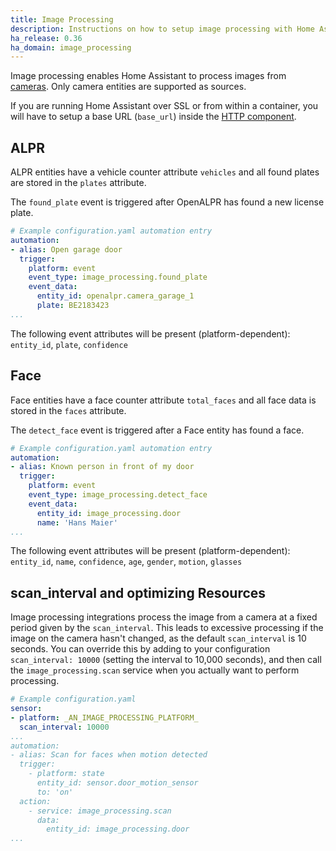```yaml
---
title: Image Processing
description: Instructions on how to setup image processing with Home Assistant.
ha_release: 0.36
ha_domain: image_processing
---
```


Image processing enables Home Assistant to process images from [cameras](/integrations/#camera). Only camera entities are supported as sources.

<div class='note'>

If you are running Home Assistant over SSL or from within a container, you will have to setup a base URL (`base_url`) inside the [HTTP component](/integrations/http/).

</div>

## ALPR

ALPR entities have a vehicle counter attribute `vehicles` and all found plates are stored in the `plates` attribute.

The `found_plate` event is triggered after OpenALPR has found a new license plate.

```yaml
# Example configuration.yaml automation entry
automation:
- alias: Open garage door
  trigger:
    platform: event
    event_type: image_processing.found_plate
    event_data:
      entity_id: openalpr.camera_garage_1
      plate: BE2183423
...
```

The following event attributes will be present (platform-dependent): `entity_id`, `plate`, `confidence`

## Face

Face entities have a face counter attribute `total_faces` and all face data is stored in the `faces` attribute.

The `detect_face` event is triggered after a Face entity has found a face.

```yaml
# Example configuration.yaml automation entry
automation:
- alias: Known person in front of my door
  trigger:
    platform: event
    event_type: image_processing.detect_face
    event_data:
      entity_id: image_processing.door
      name: 'Hans Maier'
...
```

The following event attributes will be present (platform-dependent): `entity_id`, `name`, `confidence`, `age`, `gender`, `motion`, `glasses`

## scan_interval and optimizing Resources

Image processing integrations process the image from a camera at a fixed period given by the `scan_interval`. This leads to excessive processing if the image on the camera hasn't changed, as the default `scan_interval` is 10 seconds. You can override this by adding to your configuration `scan_interval: 10000` (setting the interval to 10,000 seconds), and then call the `image_processing.scan` service when you actually want to perform processing.

```yaml
# Example configuration.yaml
sensor:
- platform: _AN_IMAGE_PROCESSING_PLATFORM_
  scan_interval: 10000
...
automation:
- alias: Scan for faces when motion detected
  trigger:
    - platform: state
      entity_id: sensor.door_motion_sensor
      to: 'on'
  action:
    - service: image_processing.scan
      data:
        entity_id: image_processing.door
...
```
